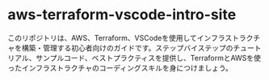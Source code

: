 # aws-terraform-vscode-intro-site
このリポジトリは、AWS、Terraform、VSCodeを使用してインフラストラクチャを構築・管理する初心者向けのガイドです。ステップバイステップのチュートリアル、サンプルコード、ベストプラクティスを提供し、TerraformとAWSを使ったインフラストラクチャのコーディングスキルを身につけましょう。
